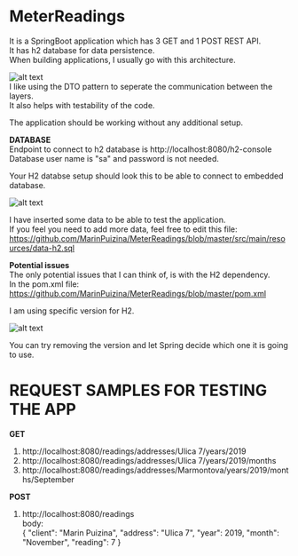 # MeterReadings

It is a SpringBoot application which has 3 GET and 1 POST REST API.   
It has h2 database for data persistence.   
When building applications, I usually go with this architecture.   

![alt text](https://imgur.com/Ggl0qth.jpg)   
I like using the DTO pattern to seperate the communication between the layers.   
It also helps with testability of the code.

The application should be working without any additional setup. 

**DATABASE**   
Endpoint to connect to h2 database is http://localhost:8080/h2-console    
Database user name is "sa" and password is not needed.    

Your H2 databse setup should look this to be able to connect to embedded database.

![alt text](https://i.imgur.com/zS6NbG8.jpg)   


I have inserted some data to be able to test the application.   
If you feel you need to add more data, feel free to edit this file:   
https://github.com/MarinPuizina/MeterReadings/blob/master/src/main/resources/data-h2.sql 

**Potential  issues**    
The only potential issues that I can think of, is with the H2 dependency.   
In the pom.xml file:   
https://github.com/MarinPuizina/MeterReadings/blob/master/pom.xml
   
I am using specific version for H2.

![alt text](https://imgur.com/oFqSkOJ.jpg)


You can try removing the version and let Spring decide which one it is going to use. 

# REQUEST SAMPLES FOR TESTING THE APP

**GET**  
1) http://localhost:8080/readings/addresses/Ulica 7/years/2019   
2) http://localhost:8080/readings/addresses/Ulica 7/years/2019/months  
3) http://localhost:8080/readings/addresses/Marmontova/years/2019/months/September 

**POST**   
1) http://localhost:8080/readings   
body:   
{
	"client": "Marin Puizina",
	"address": "Ulica 7",
	"year": 2019,
    "month": "November",
    "reading": 7
}
